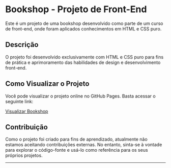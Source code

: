 # Bookshop - Projeto de Front-End

Este é um projeto de uma bookshop desenvolvido como parte de um curso de front-end, onde foram aplicados conhecimentos em HTML e CSS puro.

## Descrição

O projeto foi desenvolvido exclusivamente com HTML e CSS puro para fins de prática e aprimoramento das habilidades de design e desenvolvimento front-end.

## Como Visualizar o Projeto

Você pode visualizar o projeto online no GitHub Pages. Basta acessar o seguinte link:

[Visualizar Bookshop](https://naiannaduarte.github.io/BookShop/)

## Contribuição

Como o projeto foi criado para fins de aprendizado, atualmente não estamos aceitando contribuições externas. No entanto, sinta-se à vontade para explorar o código-fonte e usá-lo como referência para os seus próprios projetos.


---
